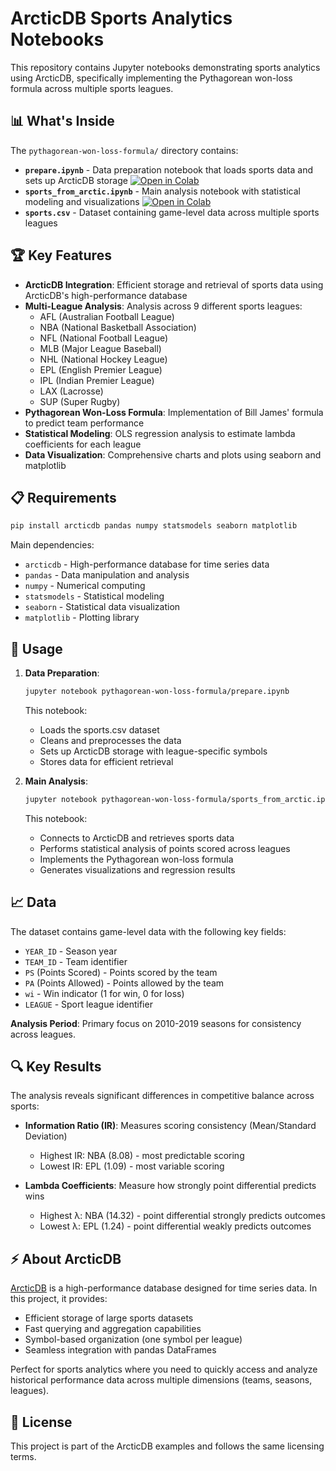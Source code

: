 # ArcticDB Sports Analytics Notebooks

This repository contains Jupyter notebooks demonstrating sports analytics using ArcticDB, specifically implementing the Pythagorean won-loss formula across multiple sports leagues.

## 📊 What's Inside

The `pythagorean-won-loss-formula/` directory contains:

- **`prepare.ipynb`** - Data preparation notebook that loads sports data and sets up ArcticDB storage [![Open in Colab](https://colab.research.google.com/assets/colab-badge.svg)](https://colab.research.google.com/github/Something-Else-Studio/arcticdb-notebooks/blob/main/pythagorean-won-loss-formula/prepare.ipynb)
- **`sports_from_arctic.ipynb`** - Main analysis notebook with statistical modeling and visualizations [![Open in Colab](https://colab.research.google.com/assets/colab-badge.svg)](https://colab.research.google.com/github/Something-Else-Studio/arcticdb-notebooks/blob/main/pythagorean-won-loss-formula/sports_from_arctic.ipynb)
- **`sports.csv`** - Dataset containing game-level data across multiple sports leagues

## 🏆 Key Features

- **ArcticDB Integration**: Efficient storage and retrieval of sports data using ArcticDB's high-performance database
- **Multi-League Analysis**: Analysis across 9 different sports leagues:
  - AFL (Australian Football League)
  - NBA (National Basketball Association)
  - NFL (National Football League)
  - MLB (Major League Baseball)
  - NHL (National Hockey League)
  - EPL (English Premier League)
  - IPL (Indian Premier League)
  - LAX (Lacrosse)
  - SUP (Super Rugby)
- **Pythagorean Won-Loss Formula**: Implementation of Bill James' formula to predict team performance
- **Statistical Modeling**: OLS regression analysis to estimate lambda coefficients for each league
- **Data Visualization**: Comprehensive charts and plots using seaborn and matplotlib

## 📋 Requirements

```bash
pip install arcticdb pandas numpy statsmodels seaborn matplotlib
```

Main dependencies:

- `arcticdb` - High-performance database for time series data
- `pandas` - Data manipulation and analysis
- `numpy` - Numerical computing
- `statsmodels` - Statistical modeling
- `seaborn` - Statistical data visualization
- `matplotlib` - Plotting library

## 🚀 Usage

1. **Data Preparation**:

   ```bash
   jupyter notebook pythagorean-won-loss-formula/prepare.ipynb
   ```

   This notebook:

   - Loads the sports.csv dataset
   - Cleans and preprocesses the data
   - Sets up ArcticDB storage with league-specific symbols
   - Stores data for efficient retrieval

2. **Main Analysis**:
   ```bash
   jupyter notebook pythagorean-won-loss-formula/sports_from_arctic.ipynb
   ```
   This notebook:
   - Connects to ArcticDB and retrieves sports data
   - Performs statistical analysis of points scored across leagues
   - Implements the Pythagorean won-loss formula
   - Generates visualizations and regression results

## 📈 Data

The dataset contains game-level data with the following key fields:

- `YEAR_ID` - Season year
- `TEAM_ID` - Team identifier
- `PS` (Points Scored) - Points scored by the team
- `PA` (Points Allowed) - Points allowed by the team
- `wi` - Win indicator (1 for win, 0 for loss)
- `LEAGUE` - Sport league identifier

**Analysis Period**: Primary focus on 2010-2019 seasons for consistency across leagues.

## 🔍 Key Results

The analysis reveals significant differences in competitive balance across sports:

- **Information Ratio (IR)**: Measures scoring consistency (Mean/Standard Deviation)

  - Highest IR: NBA (8.08) - most predictable scoring
  - Lowest IR: EPL (1.09) - most variable scoring

- **Lambda Coefficients**: Measure how strongly point differential predicts wins
  - Highest λ: NBA (14.32) - point differential strongly predicts outcomes
  - Lowest λ: EPL (1.24) - point differential weakly predicts outcomes

## ⚡ About ArcticDB

[ArcticDB](https://github.com/man-group/ArcticDB) is a high-performance database designed for time series data. In this project, it provides:

- Efficient storage of large sports datasets
- Fast querying and aggregation capabilities
- Symbol-based organization (one symbol per league)
- Seamless integration with pandas DataFrames

Perfect for sports analytics where you need to quickly access and analyze historical performance data across multiple dimensions (teams, seasons, leagues).

## 📝 License

This project is part of the ArcticDB examples and follows the same licensing terms.
